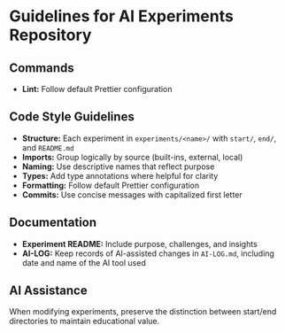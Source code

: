 # Guidelines for AI Experiments Repository

## Commands

- **Lint:** Follow default Prettier configuration

## Code Style Guidelines

- **Structure:** Each experiment in `experiments/<name>/` with `start/`, `end/`, and `README.md`
- **Imports:** Group logically by source (built-ins, external, local)
- **Naming:** Use descriptive names that reflect purpose
- **Types:** Add type annotations where helpful for clarity
- **Formatting:** Follow default Prettier configuration
- **Commits:** Use concise messages with capitalized first letter

## Documentation

- **Experiment README:** Include purpose, challenges, and insights
- **AI-LOG:** Keep records of AI-assisted changes in `AI-LOG.md`, including date and name of the AI tool used

## AI Assistance

When modifying experiments, preserve the distinction between start/end directories to maintain educational value.

